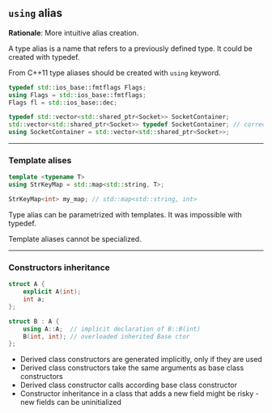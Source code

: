## `using` alias

**Rationale**: More intuitive alias creation.

A type alias is a name that refers to a previously defined type. It could be created with typedef.

From C++11 type aliases should be created with `using` keyword.

```cpp
typedef std::ios_base::fmtflags Flags;
using Flags = std::ios_base::fmtflags;
Flags fl = std::ios_base::dec;

typedef std::vector<std::shared_ptr<Socket>> SocketContainer;
std::vector<std::shared_ptr<Socket>> typedef SocketContainer; // correct ;)
using SocketContainer = std::vector<std::shared_ptr<Socket>>;
```

___

### Template alises

```cpp
template <typename T>
using StrKeyMap = std::map<std::string, T>;

StrKeyMap<int> my_map; // std::map<std::string, int>
```

Type alias can be parametrized with templates. It was impossible with typedef.

Template aliases cannot be specialized.

___

### Constructors inheritance

```cpp
struct A {
    explicit A(int);
    int a;
};

struct B : A {
    using A::A;  // implicit declaration of B::B(int)
    B(int, int); // overloaded inherited Base ctor
};
```

* <!-- .element: class="fragment fade-in" --> Derived class constructors are generated implicitly, only if they are used
* <!-- .element: class="fragment fade-in" --> Derived class constructors take the same arguments as base class constructors
* <!-- .element: class="fragment fade-in" --> Derived class constructor calls according base class constructor
* <!-- .element: class="fragment fade-in" --> Constructor inheritance in a class that adds a new field might be risky - new fields can be uninitialized
